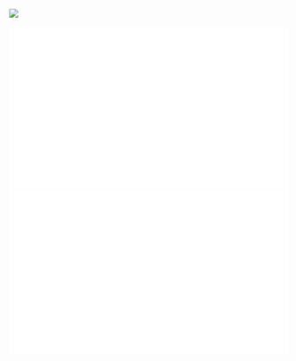 ![](https://streak-stats.demolab.com?user=Dqrshan&theme=dark&border_radius=5&stroke=FF6666&border=FF6666&background=18181B)

![](https://raw.githubusercontent.com/Dqrshan/github-stats/master/generated/overview.svg#gh-dark-mode-only)
![](https://raw.githubusercontent.com/Dqrshan/github-stats/master/generated/languages.svg#gh-dark-mode-only)
